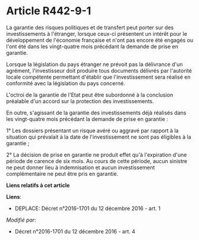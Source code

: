 # Article R442-9-1

La garantie des risques politiques et de transfert peut porter sur des investissements à l'étranger, lorsque ceux-ci
présentent un intérêt pour le développement de l'économie française et n'ont pas encore été engagés ou l'ont été dans les
vingt-quatre mois précédant la demande de prise en garantie. 

Lorsque la législation du pays étranger ne prévoit pas la délivrance d'un agrément, l'investisseur doit produire tous
documents délivrés par l'autorité locale compétente permettant d'établir que l'investissement sera réalisé en conformité avec
la législation du pays concerné.

L'octroi de la garantie de l'Etat peut être subordonné à la conclusion préalable d'un accord sur la protection des
investissements.

En outre, s'agissant de la garantie des investissements déjà réalisés dans les vingt-quatre mois précédant la demande de
prise en garantie : 

1° Les dossiers présentant un risque avéré ou aggravé par rapport à la situation qui prévalait à la date de l'investissement
ne sont pas éligibles à la garantie ; 

2° La décision de prise en garantie ne produit effet qu'à l'expiration d'une période de carence de six mois. Au cours de
cette période, aucun sinistre ne peut donner lieu à indemnisation et aucun investissement complémentaire ne peut être pris en
garantie.

**Liens relatifs à cet article**

**Liens**:

  - DEPLACE: Décret n°2016-1701 du 12 décembre 2016 - art. 1

_Modifié par_:

  - Décret n°2016-1701 du 12 décembre 2016 - art. 4
